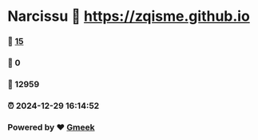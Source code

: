 # Narcissu :link: https://zqisme.github.io 
### :page_facing_up: [15](https://zqisme.github.io/tag.html) 
### :speech_balloon: 0 
### :hibiscus: 12959 
### :alarm_clock: 2024-12-29 16:14:52 
### Powered by :heart: [Gmeek](https://github.com/Meekdai/Gmeek)
